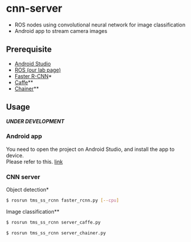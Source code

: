 # cnn-server
* ROS nodes using convolutional neural network for image classification
* Android app to stream camera images

## Prerequisite
* [Android Studio](http://developer.android.com/sdk/index.html)
* [ROS (our lab page)](https://github.com/irvs/ros_tms/wiki/install)
* [Faster R-CNN](https://github.com/rbgirshick/py-faster-rcnn)*
* [Caffe](https://github.com/BVLC/caffe)**
* [Chainer](https://github.com/pfnet/chainer)**

## Usage
***UNDER DEVELOPMENT***
### Android app
You need to open the project on Android Studio, and install the app to device.  
Please refer to this. [link](https://github.com/irvs/ros_tms/wiki/how-to-configure-rosjava-apps-with-gradle)

### CNN server
Object detection*
```sh
$ rosrun tms_ss_rcnn faster_rcnn.py [--cpu]
```
Image classification**
```sh
$ rosrun tms_ss_rcnn server_caffe.py
```
```sh
$ rosrun tms_ss_rcnn server_chainer.py
```
